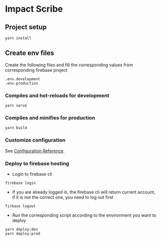 # Impact Scribe

## Project setup
```
yarn install
```

## Create env files
Create the following files and fill the corresponding values from corresponding firebase project
```
.env.development
.env.production
```


### Compiles and hot-reloads for development
```
yarn serve
```

### Compiles and minifies for production
```
yarn build
```

### Customize configuration
See [Configuration Reference](https://cli.vuejs.org/config/).

### Deploy to firebase hosting
* Login to firebase cli
```
firebase login
``` 
* If you are already logged in, the firebase cli will return current account, if it is not the correct one, you need to log out first
```
firbase logout
```

* Run the corresponding script according to the environment you want to deploy
```
yarn deploy:dev
yarn deploy:prod
```
